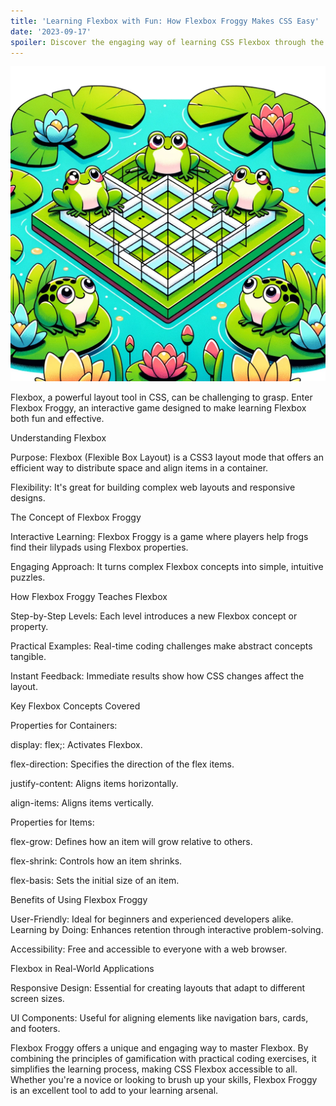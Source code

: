 ```yaml
---
title: 'Learning Flexbox with Fun: How Flexbox Froggy Makes CSS Easy'
date: '2023-09-17'
spoiler: Discover the engaging way of learning CSS Flexbox through the interactive game, Flexbox Froggy.
---
```

![Alt text](image.png)

Flexbox, a powerful layout tool in CSS, can be challenging to grasp. Enter Flexbox Froggy, an interactive game designed to make learning Flexbox both fun and effective.

Understanding Flexbox

Purpose: Flexbox (Flexible Box Layout) is a CSS3 layout mode that offers an efficient way to distribute space and align items in a container.

Flexibility: It's great for building complex web layouts and responsive designs.

The Concept of Flexbox Froggy

Interactive Learning: Flexbox Froggy is a game where players help frogs find their lilypads using Flexbox properties.

Engaging Approach: It turns complex Flexbox concepts into simple, intuitive puzzles.

How Flexbox Froggy Teaches Flexbox

Step-by-Step Levels: Each level introduces a new Flexbox concept or property.

Practical Examples: Real-time coding challenges make abstract concepts tangible.

Instant Feedback: Immediate results show how CSS changes affect the layout.

Key Flexbox Concepts Covered

Properties for Containers:

display: flex;: Activates Flexbox.

flex-direction: Specifies the direction of the flex items.

justify-content: Aligns items horizontally.

align-items: Aligns items vertically.

Properties for Items:

flex-grow: Defines how an item will grow relative to others.

flex-shrink: Controls how an item shrinks.

flex-basis: Sets the initial size of an item.

Benefits of Using Flexbox Froggy

User-Friendly: Ideal for beginners and experienced developers alike.
Learning by Doing: Enhances retention through interactive problem-solving.

Accessibility: Free and accessible to everyone with a web browser.

Flexbox in Real-World Applications

Responsive Design: Essential for creating layouts that adapt to different screen sizes.

UI Components: Useful for aligning elements like navigation bars, cards, and footers.

Flexbox Froggy offers a unique and engaging way to master Flexbox. By combining the principles of gamification with practical coding exercises, it simplifies the learning process, making CSS Flexbox accessible to all. Whether you're a novice or looking to brush up your skills, Flexbox Froggy is an excellent tool to add to your learning arsenal.